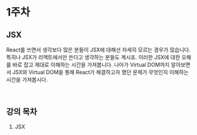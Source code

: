 # 1주차

## JSX

React를 쓰면서 생각보다 많은 분들이 JSX에 대해선 자세히 모르는 경우가 많습니다. 특히나 JSX가 리액트에서만 쓴다고 생각하는 분들도 계시죠. 이러한 JSX에 대한 오해를 바로 잡고 제대로 이해하는 시간을 가져봅니다. 나아가 Virtual DOM까지 알아보면서 JSX와 Virtual DOM을 통해 React가 해결하고자 했던 문제가 무엇인지 이해하는 시간을 가져봅시다.

<br>

## 강의 목차

1. JSX

